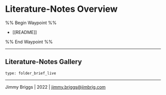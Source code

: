 # Literature-Notes Overview

%% Begin Waypoint %%
- [[README]]

%% End Waypoint %%

---

## Literature-Notes Gallery

````ccard
type: folder_brief_live
````

---

Jimmy Briggs | 2022 | <jimmy.briggs@jimbrig.com>
